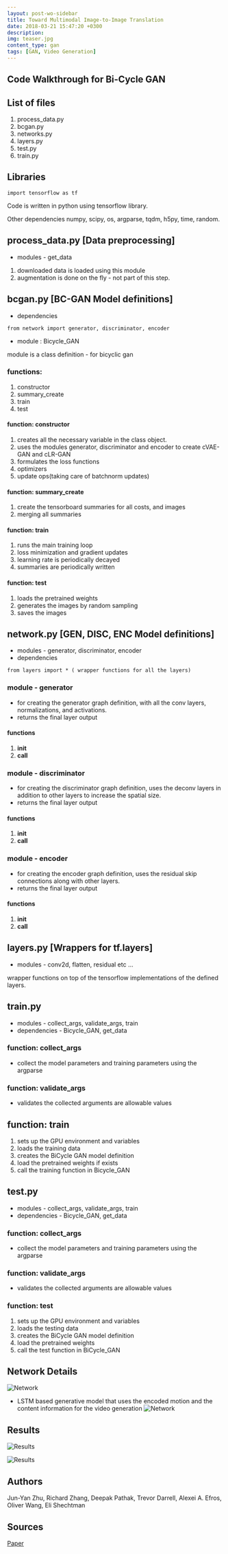 ```yaml
---
layout: post-wo-sidebar
title: Toward Multimodal Image-to-Image Translation
date: 2018-03-21 15:47:20 +0300
description: 
img: teaser.jpg
content_type: gan
tags: [GAN, Video Generation]
---
```


## Code Walkthrough for Bi-Cycle GAN  


## List of files 

1. process_data.py
2. bcgan.py
3. networks.py
4. layers.py
5. test.py
6. train.py

## Libraries
```
import tensorflow as tf
```
Code is written in python using tensorflow library.

Other dependencies
numpy, scipy, os, argparse, tqdm, h5py, time, random.


## process_data.py [Data preprocessing]

* modules - get_data

1. downloaded data is loaded using this module
2. augmentation is done on the fly - not part of this step.




## bcgan.py [BC-GAN Model definitions]

* dependencies 
```
from network import generator, discriminator, encoder
```
* module : Bicycle_GAN

module is a class definition - for bicyclic gan

### functions:
1. constructor
2. summary_create
3. train
4. test

#### function: constructor
1. creates all the necessary variable in the class object.
2. uses the modules generator, discriminator and encoder to create cVAE-GAN and cLR-GAN
3. formulates the loss functions
4. optimizers
5. update ops(taking care of batchnorm updates)

#### function: summary_create
1. create the tensorboard summaries for all costs, and images
2. merging all summaries 

#### function: train
1. runs the main training loop
2. loss minimization and gradient updates 
3. learning rate is periodically decayed 
4. summaries are periodically written

#### function: test
1. loads the pretrained weights
2. generates the images by random sampling 
3. saves the images 




## network.py [GEN, DISC, ENC Model definitions]
* modules - generator, discriminator, encoder
* dependencies 
```
from layers import * ( wrapper functions for all the layers)
```

### module - generator

* for creating the generator graph definition, with all the conv layers, normalizations, and activations.
* returns the final layer output 

#### functions 
1. __init__
2. __call__

### module - discriminator

* for creating the discriminator graph definition, uses the deconv layers in addition to other layers to increase the spatial size.
* returns the final layer output 

#### functions 
1. __init__
2. __call__

### module - encoder

* for creating the encoder graph definition, uses the residual skip connections along with other layers.
* returns the final layer output 

#### functions 
1. __init__
2. __call__

## layers.py [Wrappers for tf.layers]
* modules - conv2d, flatten, residual etc …

wrapper functions on top of the tensorflow implementations of the defined layers.

## train.py
* modules - collect_args, validate_args, train
* dependencies - Bicycle_GAN, get_data

### function: collect_args
* collect the model parameters and training parameters using the argparse 

### function: validate_args
* validates the collected arguments are allowable values

## function: train

1. sets up the GPU environment and variables
2. loads the training data
3. creates the BiCycle GAN model definition
4. load the pretrained weights if exists
5. call the training function in Bicycle_GAN


## test.py
* modules - collect_args, validate_args, train
* dependencies - Bicycle_GAN, get_data

### function: collect_args
* collect the model parameters and training parameters using the argparse 

### function: validate_args
* validates the collected arguments are allowable values

### function: test
1. sets up the GPU environment and variables
2. loads the testing data
3. creates the BiCycle GAN model definition
4. load the pretrained weights
5. call the test function in BiCycle_GAN





## Network Details
![Network]({{site.baseurl}}/assets/img/adfasdfads.gif)

* LSTM based generative model that uses the encoded motion and the content information for the video generation
![Network]({{site.baseurl}}/assets/img/fdsfafafads.png)

## Results
![Results]({{site.baseurl}}/assets/img/fdsfsdfsa.png)


![Results]({{site.baseurl}}/assets/img/fdsfsdfsdfds.png)

## Authors
Jun-Yan Zhu, Richard Zhang, Deepak Pathak, Trevor Darrell, Alexei A. Efros, Oliver Wang, Eli Shechtman

## Sources
[Paper](https://arxiv.org/abs/1711.11586)

